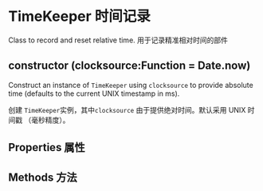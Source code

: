 # TimeKeeper 时间记录
Class to record and reset relative time. 用于记录精准相对时间的部件

## constructor (clocksource:Function = Date.now)
Construct an instance of `TimeKeeper` using `clocksource` to provide absolute
time (defaults to the current UNIX timestamp in ms).

创建 `TimeKeeper`实例，其中`clocksource` 由于提供绝对时间。默认采用 UNIX 时间戳
（毫秒精度）。

## Properties 属性
### 

## Methods 方法
